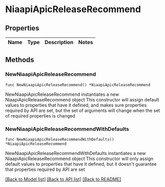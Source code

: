 # NiaapiApicReleaseRecommend

## Properties

Name | Type | Description | Notes
------------ | ------------- | ------------- | -------------

## Methods

### NewNiaapiApicReleaseRecommend

`func NewNiaapiApicReleaseRecommend() *NiaapiApicReleaseRecommend`

NewNiaapiApicReleaseRecommend instantiates a new NiaapiApicReleaseRecommend object
This constructor will assign default values to properties that have it defined,
and makes sure properties required by API are set, but the set of arguments
will change when the set of required properties is changed

### NewNiaapiApicReleaseRecommendWithDefaults

`func NewNiaapiApicReleaseRecommendWithDefaults() *NiaapiApicReleaseRecommend`

NewNiaapiApicReleaseRecommendWithDefaults instantiates a new NiaapiApicReleaseRecommend object
This constructor will only assign default values to properties that have it defined,
but it doesn't guarantee that properties required by API are set


[[Back to Model list]](../README.md#documentation-for-models) [[Back to API list]](../README.md#documentation-for-api-endpoints) [[Back to README]](../README.md)


